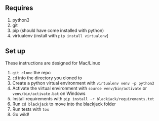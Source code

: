 ## Requires
1. python3
2. git
3. pip (should have come installed with python)
4. virtualenv (install with `pip install virtualenv`)

## Set up
These instructions are designed for Mac/Linux
1. `git clone` the repo
2. `cd` into the directory you cloned to
3. Create a python virtual environment with `virtualenv venv -p python3`
4. Activate the virtual environment with `source venv/bin/activate` or `venv/bin/activate.bat` on Windows
5. Install requirements with `pip install -r blackjack/requirements.txt`
6. Run `cd blackjack` to move into the blackjack folder
7. Run tests with `tox`
8. Go wild!
